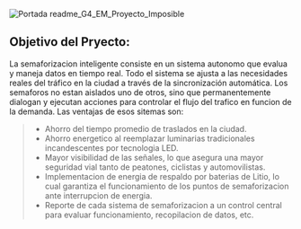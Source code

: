 
![Portada readme_G4_EM_Proyecto_Imposible](https://user-images.githubusercontent.com/46485082/195954617-7c1cbd25-40c7-4908-a078-296d376f49a3.png)

## Objetivo del Pryecto:

La semaforizacion inteligente consiste en un sistema autonomo que evalua y maneja datos en tiempo real. Todo el sistema se ajusta a las necesidades reales del tráfico en la ciudad a través de la sincronización automática.
Los semaforos no estan aislados uno de otros, sino que permanentemente dialogan y ejecutan acciones para controlar el flujo del trafico en funcion de la demanda.
Las ventajas de esos sitemas son:
>  * Ahorro del tiempo promedio de traslados en la ciudad.
>  * Ahorro energetico al reemplazar luminarias tradicionales incandescentes por tecnologia LED.
>  * Mayor visibilidad de las señales, lo que asegura una mayor seguridad vial tanto de peatones, ciclistas y automovilistas.
>  * Implementacion de energia de respaldo por baterias de Litio, lo cual garantiza el funcionamiento de los puntos de semaforizacion ante interrupcion de energia. 
>  * Reporte de cada sistema de semaforizacion a un control central para evaluar funcionamiento, recopilacion de datos, etc.
